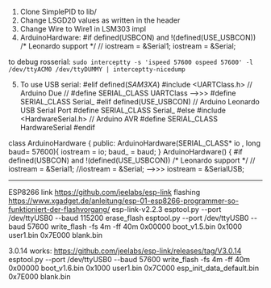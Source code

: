 1. Clone SimplePID to lib/
2. Change LSGD20 values as written in the header
3. Change Wire to Wire1 in LSM303 impl
4. ArduinoHardware: #if defined(USBCON) and !(defined(USE_USBCON))
      /* Leonardo support */
//      iostream = &Serial1;
      iostream = &Serial;


to debug rosserial:
`sudo interceptty -s 'ispeed 57600 ospeed 57600' -l /dev/ttyACM0 /dev/ttyDUMMY | interceptty-nicedump`


5. To use USB serial:
#elif defined(_SAM3XA_)
  #include <UARTClass.h>  // Arduino Due
//  #define SERIAL_CLASS UARTClass
-->>>  #define SERIAL_CLASS Serial_
#elif defined(USE_USBCON)
  // Arduino Leonardo USB Serial Port
  #define SERIAL_CLASS Serial_
#else 
  #include <HardwareSerial.h>  // Arduino AVR
  #define SERIAL_CLASS HardwareSerial
#endif

class ArduinoHardware {
  public:
    ArduinoHardware(SERIAL_CLASS* io , long baud= 57600){
      iostream = io;
      baud_ = baud;
    }
    ArduinoHardware()
    {
#if defined(USBCON) and !(defined(USE_USBCON))
      /* Leonardo support */
//      iostream = &Serial1;
      //iostream = &Serial;
-->>>      iostream = &SerialUSB;


---------------------

ESP8266
link https://github.com/jeelabs/esp-link
flashing https://www.xgadget.de/anleitung/esp-01-esp8266-programmer-so-funktioniert-der-flashvorgang/
esp-link-v2.2.3
esptool.py --port /dev/ttyUSB0 --baud 115200 erase_flash
esptool.py --port /dev/ttyUSB0 --baud 57600 write_flash -fs 4m -ff 40m     0x00000 boot_v1.5.bin 0x1000 user1.bin 0x7E000 blank.bin

3.0.14 works: https://github.com/jeelabs/esp-link/releases/tag/V3.0.14
esptool.py --port /dev/ttyUSB0 --baud 57600 write_flash -fs 4m -ff 40m 0x00000 boot_v1.6.bin 0x1000 user1.bin 0x7C000 esp_init_data_default.bin 0x7E000 blank.bin

